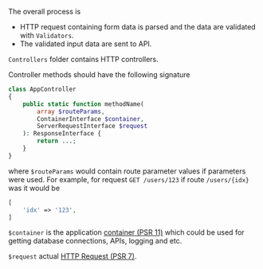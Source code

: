 The overall process is

- HTTP request containing form data is parsed and the data are validated with `Validators`.
- The validated input data are sent to API.

`Controllers` folder contains HTTP controllers.

Controller methods should have the following signature

```php
class AppController
{
    public static function methodName(
        array $routeParams,
        ContainerInterface $container,
        ServerRequestInterface $request
    ): ResponseInterface {
        return ...;
    }
}
```

where `$routeParams` would contain route parameter values if parameters were used. For example, for request `GET /users/123` if route `/users/{idx}` was it would be
```php
[
    'idx' => '123',
]
```

`$container` is the application [container (PSR 11)](http://www.php-fig.org/psr/psr-11/) which could be used for getting database connections, APIs, logging and etc.

`$request` actual [HTTP Request (PSR 7)](http://www.php-fig.org/psr/psr-7/).
